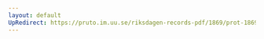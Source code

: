 ```yaml
---
layout: default
UpRedirect: https://pruto.im.uu.se/riksdagen-records-pdf/1869/prot-1869--ak--408/prot-1869--ak--408_000.pdf
---
```

